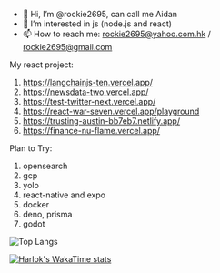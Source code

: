 - 👋 Hi, I’m @rockie2695, can call me Aidan
- 👀 I’m interested in js (node.js and react)
- 📫 How to reach me: rockie2695@yahoo.com.hk / rockie2695@gmail.com

My react project:
1. https://langchainjs-ten.vercel.app/
2. https://newsdata-two.vercel.app/
3. https://test-twitter-next.vercel.app/
4. https://react-war-seven.vercel.app/playground
5. https://trusting-austin-bb7eb7.netlify.app/
6. https://finance-nu-flame.vercel.app/

Plan to Try:
1. opensearch
2. gcp
3. yolo
4. react-native and expo
5. docker
6. deno, prisma
7. godot

<!---
rockie2695/rockie2695 is a ✨ special ✨ repository because its `README.md` (this file) appears on your GitHub profile.
You can click the Preview link to take a look at your changes.
--->
![Top Langs](https://github-readme-stats.vercel.app/api/top-langs/?username=rockie2695&layout=compact)

[![Harlok's WakaTime stats](https://github-readme-stats.vercel.app/api/wakatime?username=rockie2695&layout=compact)](https://github.com/anuraghazra/github-readme-stats)
